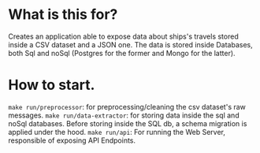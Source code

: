 # What is this for?
Creates an application able to expose data about ships's travels stored inside a CSV dataset and a JSON one.
The data is stored inside Databases, both Sql and noSql (Postgres for the former and Mongo for the latter).

# How to start.
`make run/preprocessor`: for preprocessing/cleaning the csv dataset's raw messages.
`make run/data-extractor`: for storing data inside the sql and noSql databases. Before storing inside the SQL db, a schema migration is applied under the hood.
`make run/api`: For running the Web Server, responsible of exposing API Endpoints.